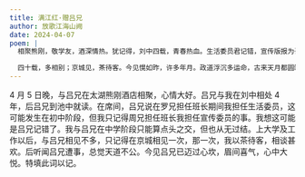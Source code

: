 ```yaml
---
title: 满江红·赠吕兄
author: 放歌江海山阙
date: 2024-04-07
poem: |
  相聚熊刚，敬学友，酒深情热。犹记得，刘中四载，青春热血。生活委员君记错，宣传版报为吾写。只当时，与尔未深交，无过结。

  四十载，多相别；京城见，茶待客。今见愰如昨，许多年月。政道浮沉多运命，古来天月都圆缺。今见君，喜气上眉间，吾心悦。
---
```


4 月 5 日晚，与吕兄在太湖熊刚酒店相聚，心情大好。吕兄与我在刘中相处 4 年，后吕兄到池中就读。在席间，吕兄说在罗兄担任班长期间我担任生活委员，这可能发生在初中阶段，但我只记得周兄担任班长我担任宣传委员的事。我想这可能是吕兄记错了。我与吕兄在中学阶段只能算点头之交，但也从无过结。上大学及工作以后，与吕兄相见不多，只记得在京城相见一次，那一次，我以茶待客，相谈甚欢。后听闻吕兄遭事，总觉天道不公。今见吕兄已迈过心坎，眉间喜气，心中大悦。特填此词以记。
